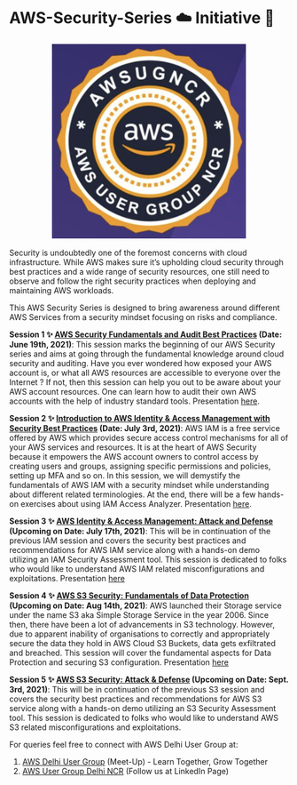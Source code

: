 # AWS-Security-Series :cloud: Initiative 💂 

<p align="center">
  <img width="350" height="350" src=https://github.com/ntnshrm87/AWS-Security-Series/blob/main/Logo.png>
</p>

Security is undoubtedly one of the foremost concerns with cloud infrastructure. While AWS makes sure it’s upholding cloud security through best practices and a wide range of security resources, one still need to observe and follow the right security practices when deploying and maintaining AWS workloads.   

This AWS Security Series is designed to bring awareness around different AWS Services from a security mindset focusing on risks and compliance. 

**Session 1 :sparkles: [AWS Security Fundamentals and Audit Best Practices](https://youtu.be/I_snxnOF_3w) (Date: June 19th, 2021)**: This session marks the beginning of our AWS Security series and aims at going through the fundamental knowledge around cloud security and auditing. Have you ever wondered how exposed your AWS account is, or what all AWS resources are accessible to everyone over the Internet ? If not, then this session can help you out to be aware about your AWS account resources. One can learn how to audit their own AWS accounts with the help of industry standard tools. Presentation [here](https://github.com/ntnshrm87/AWS-Security-Series/blob/main/Session-1/AWS%20Security%20Fundamentals.pdf).

**Session 2 :sparkles: [Introduction to AWS Identity & Access Management with Security Best Practices](https://www.youtube.com/watch?v=cpfyGLgpq-E) (Date: July 3rd, 2021)**: AWS IAM is a free service offered by AWS which provides secure access control mechanisms for all of your AWS services and resources. It is at the heart of AWS Security because it empowers the AWS account owners to control access by creating users and groups, assigning specific permissions and policies, setting up MFA and so on. In this session, we will demystify the fundamentals of AWS IAM with a security mindset while understanding about different related terminologies. At the end, there will be a few hands-on exercises about using IAM Access Analyzer. Presentation [here](https://github.com/ntnshrm87/AWS-Security-Series/blob/main/Session-2.1/AWS%20Security%20Series_%20Session%202.pdf).

**Session 3 :sparkles: [AWS Identity & Access Management: Attack and Defense](https://www.youtube.com/watch?v=NbUDP8DHNrM) (Upcoming on Date: July 17th, 2021)**: This will be in continuation of the previous IAM session and covers the security best practices and recommendations for AWS IAM service along with a hands-on demo utilizing an IAM Security Assessment tool. This session is dedicated to folks who would like to understand AWS IAM related misconfigurations and exploitations. Presentation [here](https://github.com/ntnshrm87/AWS-Security-Series/blob/main/Session-2.2/AWS%20Security%20Series_%20Session%203.pdf)

**Session 4 :sparkles: [AWS S3 Security: Fundamentals of Data Protection](https://www.youtube.com/watch?v=qkdVy77Ym1U) (Upcoming on Date: Aug 14th, 2021)**: AWS launched their Storage service under the name S3 aka Simple Storage Service in the year 2006. Since then, there have been a lot of advancements in S3 technology. However, due to apparent inability of organisations to correctly and appropriately secure the data they hold in AWS Cloud S3 Buckets, data gets exfiltrated and breached. This session will cover the fundamental aspects for Data Protection and securing S3 configuration. Presentation [here](https://github.com/ntnshrm87/AWS-Security-Series/blob/main/Session-4/AWS%20Security%20Series_%20Session%204.pdf)

**Session 5 :sparkles: [AWS S3 Security: Attack & Defense](https://www.youtube.com/watch?v=47QgFjSXsL0) (Upcoming on Date: Sept. 3rd, 2021)**: This will be in continuation of the previous S3 session and covers the security best practices and recommendations for AWS S3 service along with a hands-on demo utilizing an S3 Security Assessment tool. This session is dedicated to folks who would like to understand AWS S3 related misconfigurations and exploitations. 

For queries feel free to connect with AWS Delhi User Group at:

1. [AWS Delhi User Group](https://www.meetup.com/AmazonAWS-Delhi/) (Meet-Up) - Learn Together, Grow Together
2. [AWS User Group Delhi NCR](https://www.linkedin.com/company/aws-user-group-delhi-ncr) (Follow us at LinkedIn Page)
